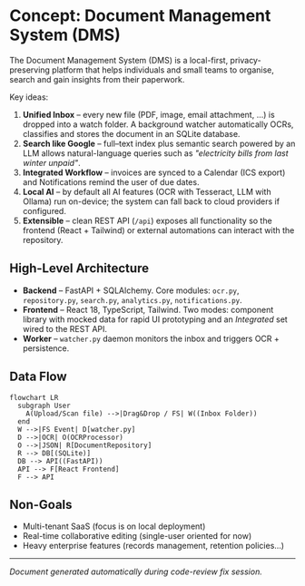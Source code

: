 # Concept: Document Management System (DMS)

The Document Management System (DMS) is a local-first, privacy-preserving platform that helps individuals and small teams to organise, search and gain insights from their paperwork.

Key ideas:

1. **Unified Inbox** – every new file (PDF, image, email attachment, …) is dropped into a watch folder.  A background watcher automatically OCRs, classifies and stores the document in an SQLite database.
2. **Search like Google** – full–text index plus semantic search powered by an LLM allows natural-language queries such as *"electricity bills from last winter unpaid"*.
3. **Integrated Workflow** – invoices are synced to a Calendar (ICS export) and Notifications remind the user of due dates.
4. **Local AI** – by default all AI features (OCR with Tesseract, LLM with Ollama) run on-device; the system can fall back to cloud providers if configured.
5. **Extensible** – clean REST API (`/api`) exposes all functionality so the frontend (React + Tailwind) or external automations can interact with the repository.

## High-Level Architecture

* **Backend** – FastAPI + SQLAlchemy.  Core modules: `ocr.py`, `repository.py`, `search.py`, `analytics.py`, `notifications.py`.
* **Frontend** – React 18, TypeScript, Tailwind.  Two modes: component library with mocked data for rapid UI prototyping and an *Integrated* set wired to the REST API.
* **Worker** – `watcher.py` daemon monitors the inbox and triggers OCR + persistence.

## Data Flow

```mermaid
flowchart LR
  subgraph User
    A(Upload/Scan file) -->|Drag&Drop / FS| W((Inbox Folder))
  end
  W -->|FS Event| D[watcher.py]
  D -->|OCR| O(OCRProcessor)
  O -->|JSON| R[DocumentRepository]
  R --> DB[(SQLite)]
  DB --> API((FastAPI))
  API --> F[React Frontend]
  F --> API
```

## Non-Goals

* Multi-tenant SaaS (focus is on local deployment)
* Real-time collaborative editing (single-user oriented for now)
* Heavy enterprise features (records management, retention policies…)

---

*Document generated automatically during code-review fix session.* 